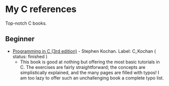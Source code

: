 # My C references
Top-notch C books.
## Beginner
* [Programming in C (3rd edition)](https://www.amazon.com/dp/0672326663/?tag=stackoverfl08-20) - Stephen Kochan. Label: C_Kochan ( status: finished )
  * This book is good at nothing but offering the most basic
  tutorials in C. The exercises are fairly straightforward;
  the concepts are simplistically explained, and the many pages
  are filled with typos! I am too lazy to offer such an
  unchallenging book a complete typo list.
